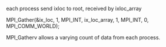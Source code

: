 each process send ixloc to root, received by ixloc_array

MPI_Gather(&ix_loc, 1, MPI_INT, ix_loc_array, 1, MPI_INT, 0, MPI_COMM_WORLD);

MPI_Gatherv allows a varying count of data from each process.